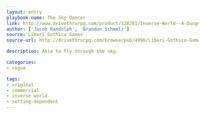 ```yaml
---
layout: entry
playbook-name: The Sky Dancer
link: http://www.drivethrurpg.com/product/128281/Inverse-World--A-Dungeon-World-Supplement
author: ['Jacob Randolph', 'Brandon Schmelz']
source: Liberi Gothica Games
source-url: http://drivethrurpg.com/browse/pub/4996/Liberi-Gothica-Games

description: Able to fly through the sky.

categories:
- rogue

tags:
- original
- commercial
- inverse world
- setting-dependent
---
```

